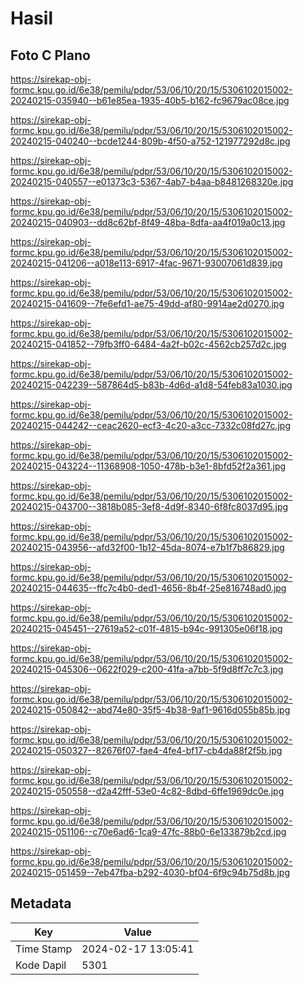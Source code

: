 # Hasil

## Foto C Plano

https://sirekap-obj-formc.kpu.go.id/6e38/pemilu/pdpr/53/06/10/20/15/5306102015002-20240215-035940--b61e85ea-1935-40b5-b162-fc9679ac08ce.jpg

https://sirekap-obj-formc.kpu.go.id/6e38/pemilu/pdpr/53/06/10/20/15/5306102015002-20240215-040240--bcde1244-809b-4f50-a752-121977292d8c.jpg

https://sirekap-obj-formc.kpu.go.id/6e38/pemilu/pdpr/53/06/10/20/15/5306102015002-20240215-040557--e01373c3-5367-4ab7-b4aa-b8481268320e.jpg

https://sirekap-obj-formc.kpu.go.id/6e38/pemilu/pdpr/53/06/10/20/15/5306102015002-20240215-040903--dd8c62bf-8f49-48ba-8dfa-aa4f019a0c13.jpg

https://sirekap-obj-formc.kpu.go.id/6e38/pemilu/pdpr/53/06/10/20/15/5306102015002-20240215-041206--a018e113-6917-4fac-9671-93007061d839.jpg

https://sirekap-obj-formc.kpu.go.id/6e38/pemilu/pdpr/53/06/10/20/15/5306102015002-20240215-041609--7fe6efd1-ae75-49dd-af80-9914ae2d0270.jpg

https://sirekap-obj-formc.kpu.go.id/6e38/pemilu/pdpr/53/06/10/20/15/5306102015002-20240215-041852--79fb3ff0-6484-4a2f-b02c-4562cb257d2c.jpg

https://sirekap-obj-formc.kpu.go.id/6e38/pemilu/pdpr/53/06/10/20/15/5306102015002-20240215-042239--587864d5-b83b-4d6d-a1d8-54feb83a1030.jpg

https://sirekap-obj-formc.kpu.go.id/6e38/pemilu/pdpr/53/06/10/20/15/5306102015002-20240215-044242--ceac2620-ecf3-4c20-a3cc-7332c08fd27c.jpg

https://sirekap-obj-formc.kpu.go.id/6e38/pemilu/pdpr/53/06/10/20/15/5306102015002-20240215-043224--11368908-1050-478b-b3e1-8bfd52f2a361.jpg

https://sirekap-obj-formc.kpu.go.id/6e38/pemilu/pdpr/53/06/10/20/15/5306102015002-20240215-043700--3818b085-3ef8-4d9f-8340-6f8fc8037d95.jpg

https://sirekap-obj-formc.kpu.go.id/6e38/pemilu/pdpr/53/06/10/20/15/5306102015002-20240215-043956--afd32f00-1b12-45da-8074-e7b1f7b86829.jpg

https://sirekap-obj-formc.kpu.go.id/6e38/pemilu/pdpr/53/06/10/20/15/5306102015002-20240215-044635--ffc7c4b0-ded1-4656-8b4f-25e816748ad0.jpg

https://sirekap-obj-formc.kpu.go.id/6e38/pemilu/pdpr/53/06/10/20/15/5306102015002-20240215-045451--27619a52-c01f-4815-b94c-991305e06f18.jpg

https://sirekap-obj-formc.kpu.go.id/6e38/pemilu/pdpr/53/06/10/20/15/5306102015002-20240215-045306--0622f029-c200-41fa-a7bb-5f9d8ff7c7c3.jpg

https://sirekap-obj-formc.kpu.go.id/6e38/pemilu/pdpr/53/06/10/20/15/5306102015002-20240215-050842--abd74e80-35f5-4b38-9af1-9616d055b85b.jpg

https://sirekap-obj-formc.kpu.go.id/6e38/pemilu/pdpr/53/06/10/20/15/5306102015002-20240215-050327--82676f07-fae4-4fe4-bf17-cb4da88f2f5b.jpg

https://sirekap-obj-formc.kpu.go.id/6e38/pemilu/pdpr/53/06/10/20/15/5306102015002-20240215-050558--d2a42fff-53e0-4c82-8dbd-6ffe1969dc0e.jpg

https://sirekap-obj-formc.kpu.go.id/6e38/pemilu/pdpr/53/06/10/20/15/5306102015002-20240215-051106--c70e6ad6-1ca9-47fc-88b0-6e133879b2cd.jpg

https://sirekap-obj-formc.kpu.go.id/6e38/pemilu/pdpr/53/06/10/20/15/5306102015002-20240215-051459--7eb47fba-b292-4030-bf04-6f9c94b75d8b.jpg


## Metadata

| Key        | Value               |
| ---------- | ------------------- |
| Time Stamp | 2024-02-17 13:05:41 |
| Kode Dapil | 5301                |



